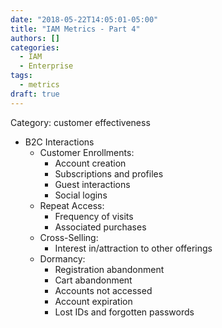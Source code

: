 ```yaml
---
date: "2018-05-22T14:05:01-05:00"
title: "IAM Metrics - Part 4"
authors: []
categories:
  - IAM
  - Enterprise
tags:
  - metrics
draft: true
---
```


Category: customer effectiveness
* B2C Interactions
  - Customer Enrollments:
    + Account creation
    + Subscriptions and profiles
    + Guest interactions
    + Social logins
  - Repeat Access:
    + Frequency of visits
    + Associated purchases
  - Cross-Selling:
    + Interest in/attraction to other offerings
  - Dormancy:
    + Registration abandonment
    + Cart abandonment
    + Accounts not accessed
    + Account expiration
    + Lost IDs and forgotten passwords